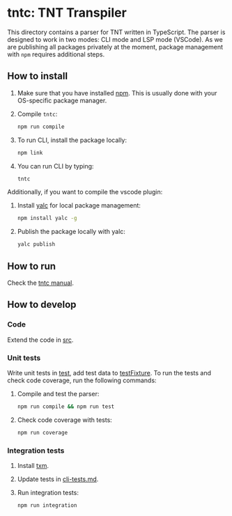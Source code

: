 # tntc: TNT Transpiler

This directory contains a parser for TNT written in TypeScript. The parser
is designed to work in two modes: CLI mode and LSP mode (VSCode). As we are
publishing all packages privately at the moment, package management with
`npm` requires additional steps.

## How to install

 1. Make sure that you have installed [npm][]. This is usually done with your
 OS-specific package manager.

 1. Compile `tntc`:

    ```sh
    npm run compile
    ```

 1. To run CLI, install the package locally:

    ```sh
    npm link
    ```

 1. You can run CLI by typing:

    ```sh
    tntc
    ```

Additionally, if you want to compile the vscode plugin:   

 1. Install [yalc][] for local package management:

    ```sh
    npm install yalc -g
    ```

 1. Publish the package locally with yalc:

    ```sh
    yalc publish
    ```

## How to run

Check the [tntc manual](../doc/tntc.md).

## How to develop  

### Code

Extend the code in [src](./src).

### Unit tests

Write unit tests in [test](./test), add test data to
[testFixture](./testFixture). To run the tests and check code coverage, run the
following commands:

 1. Compile and test the parser:

    ```sh
    npm run compile && npm run test
    ```

 1. Check code coverage with tests:

    ```sh
    npm run coverage
    ```

### Integration tests    

 1. Install [txm](https://www.npmjs.com/package/txm).

 1. Update tests in [cli-tests.md](./cli-tests.md).

 1. Run integration tests:

    ```sh
    npm run integration
    ```

[npm]: https://en.wikipedia.org/wiki/Npm_(software)
[yalc]: https://www.npmjs.com/package/yalc
